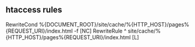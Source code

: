 ## htaccess rules

RewriteCond %{DOCUMENT_ROOT}/site/cache/%{HTTP_HOST}/pages%{REQUEST_URI}/index.html -f [NC]
RewriteRule ^ site/cache/%{HTTP_HOST}/pages%{REQUEST_URI}/index.html [L]
